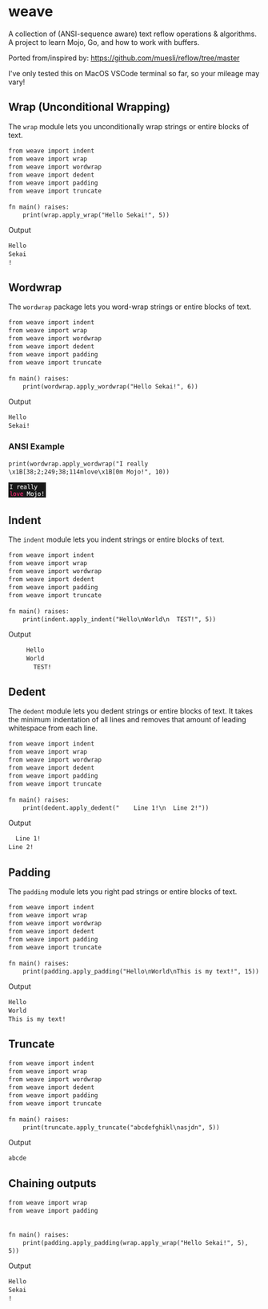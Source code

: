 # weave

A collection of (ANSI-sequence aware) text reflow operations &amp; algorithms. A project to learn Mojo, Go, and how to work with buffers.

Ported from/inspired by: <https://github.com/muesli/reflow/tree/master>

I've only tested this on MacOS VSCode terminal so far, so your mileage may vary!

## Wrap (Unconditional Wrapping)

The `wrap` module lets you unconditionally wrap strings or entire blocks of text.

```mojo
from weave import indent
from weave import wrap
from weave import wordwrap
from weave import dedent
from weave import padding
from weave import truncate

fn main() raises:
    print(wrap.apply_wrap("Hello Sekai!", 5))
```

Output

```txt
Hello
Sekai
!
```

## Wordwrap

The `wordwrap` package lets you word-wrap strings or entire blocks of text.

```mojo
from weave import indent
from weave import wrap
from weave import wordwrap
from weave import dedent
from weave import padding
from weave import truncate

fn main() raises:
    print(wordwrap.apply_wordwrap("Hello Sekai!", 6))
```

Output

```txt
Hello
Sekai!
```

### ANSI Example

```mojo
print(wordwrap.apply_wordwrap("I really \x1B[38;2;249;38;114mlove\x1B[0m Mojo!", 10))
```

![ANSI Example Output](https://github.com/thatstoasty/weave/blob/main/weave.png)

## Indent

The `indent` module lets you indent strings or entire blocks of text.

```mojo
from weave import indent
from weave import wrap
from weave import wordwrap
from weave import dedent
from weave import padding
from weave import truncate

fn main() raises:
    print(indent.apply_indent("Hello\nWorld\n  TEST!", 5))
```

Output

```txt
     Hello
     World
       TEST!
```

## Dedent

The `dedent` module lets you dedent strings or entire blocks of text.
It takes the minimum indentation of all lines and removes that amount of leading whitespace from each line.

```mojo
from weave import indent
from weave import wrap
from weave import wordwrap
from weave import dedent
from weave import padding
from weave import truncate

fn main() raises:
    print(dedent.apply_dedent("    Line 1!\n  Line 2!"))
```

Output

```txt
  Line 1!
Line 2!
```

## Padding

The `padding` module lets you right pad strings or entire blocks of text.

```mojo
from weave import indent
from weave import wrap
from weave import wordwrap
from weave import dedent
from weave import padding
from weave import truncate

fn main() raises:
    print(padding.apply_padding("Hello\nWorld\nThis is my text!", 15))
```

Output

```txt
Hello
World
This is my text!
```

## Truncate

```mojo
from weave import indent
from weave import wrap
from weave import wordwrap
from weave import dedent
from weave import padding
from weave import truncate

fn main() raises:
    print(truncate.apply_truncate("abcdefghikl\nasjdn", 5))
```

Output

```txt
abcde
```

## Chaining outputs

```mojo
from weave import wrap
from weave import padding


fn main() raises:
    print(padding.apply_padding(wrap.apply_wrap("Hello Sekai!", 5), 5))
```

Output

```txt
Hello
Sekai
!
```
